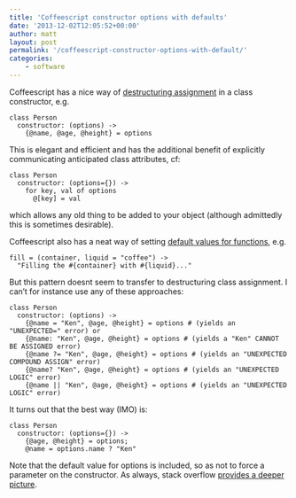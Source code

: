 ```yaml
---
title: 'Coffeescript constructor options with defaults'
date: '2013-12-02T12:05:52+00:00'
author: matt
layout: post
permalink: '/coffeescript-constructor-options-with-default/'
categories:
    - software
---
```


Coffeescript has a nice way of [destructuring assignment](http://coffeescript.org/#destructuring) in a class constructor, e.g.

```
class Person
  constructor: (options) ->
    {@name, @age, @height} = options
```

This is elegant and efficient and has the additional benefit of explicitly communicating anticipated class attributes, cf:

```
class Person
  constructor: (options={}) ->
    for key, val of options
      @[key] = val
```

which allows any old thing to be added to your object (although admittedly this is sometimes desirable).

Coffeescript also has a neat way of setting [default values for functions](http://coffeescript.org/#literals), e.g.

```
fill = (container, liquid = "coffee") ->
  "Filling the #{container} with #{liquid}..."
```

But this pattern doesnt seem to transfer to destructuring class assignment. I can’t for instance use any of these approaches:

```
class Person
  constructor: (options) ->
    {@name = "Ken", @age, @height} = options # (yields an "UNEXPECTED=" error) or
    {@name: "Ken", @age, @height} = options # (yields a "Ken" CANNOT BE ASSIGNED error)
    {@name ?= "Ken", @age, @height} = options # (yields an "UNEXPECTED COMPOUND ASSIGN" error)
    {@name? "Ken", @age, @height} = options # (yields an "UNEXPECTED LOGIC" error)
    {@name || "Ken", @age, @height} = options # (yields an "UNEXPECTED LOGIC" error)
```

It turns out that the best way (IMO) is:

```
class Person
  constructor: (options={}) ->
    {@age, @height} = options;
    @name = options.name ? "Ken"
```

Note that the default value for options is included, so as not to force a parameter on the constructor. As always, stack overflow [provides a deeper picture](http://stackoverflow.com/questions/11493163/deconstructing-a-list-of-parameters-in-class-constructor-coffeescript).
